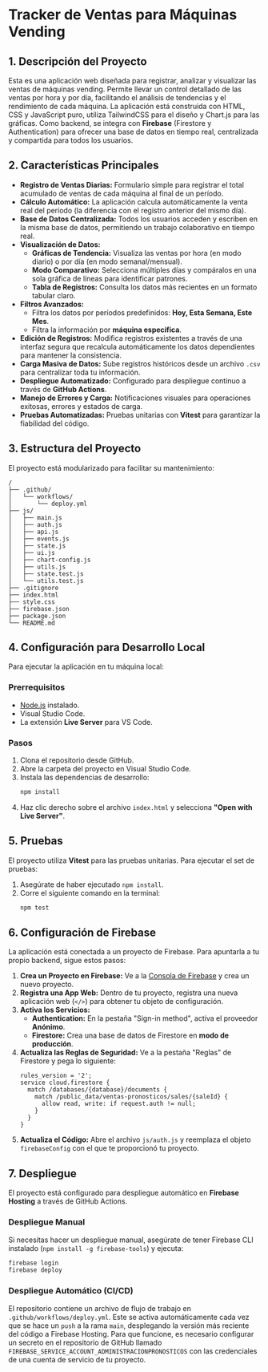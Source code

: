 # Tracker de Ventas para Máquinas Vending

## 1. Descripción del Proyecto

Esta es una aplicación web diseñada para registrar, analizar y visualizar las ventas de máquinas vending. Permite llevar un control detallado de las ventas por hora y por día, facilitando el análisis de tendencias y el rendimiento de cada máquina. La aplicación está construida con HTML, CSS y JavaScript puro, utiliza TailwindCSS para el diseño y Chart.js para las gráficas. Como backend, se integra con **Firebase** (Firestore y Authentication) para ofrecer una base de datos en tiempo real, centralizada y compartida para todos los usuarios.

## 2. Características Principales

* **Registro de Ventas Diarias:** Formulario simple para registrar el total acumulado de ventas de cada máquina al final de un período.
* **Cálculo Automático:** La aplicación calcula automáticamente la venta real del período (la diferencia con el registro anterior del mismo día).
* **Base de Datos Centralizada:** Todos los usuarios acceden y escriben en la misma base de datos, permitiendo un trabajo colaborativo en tiempo real.
* **Visualización de Datos:**
    * **Gráficas de Tendencia:** Visualiza las ventas por hora (en modo diario) o por día (en modo semanal/mensual).
    * **Modo Comparativo:** Selecciona múltiples días y compáralos en una sola gráfica de líneas para identificar patrones.
    * **Tabla de Registros:** Consulta los datos más recientes en un formato tabular claro.
* **Filtros Avanzados:**
    * Filtra los datos por períodos predefinidos: **Hoy, Esta Semana, Este Mes**.
    * Filtra la información por **máquina específica**.
* **Edición de Registros:** Modifica registros existentes a través de una interfaz segura que recalcula automáticamente los datos dependientes para mantener la consistencia.
* **Carga Masiva de Datos:** Sube registros históricos desde un archivo `.csv` para centralizar toda tu información.
* **Despliegue Automatizado:** Configurado para despliegue continuo a través de **GitHub Actions**.
* **Manejo de Errores y Carga:** Notificaciones visuales para operaciones exitosas, errores y estados de carga.
* **Pruebas Automatizadas:** Pruebas unitarias con **Vitest** para garantizar la fiabilidad del código.

## 3. Estructura del Proyecto

El proyecto está modularizado para facilitar su mantenimiento:

```
/
├── .github/
│   └── workflows/
│       └── deploy.yml
├── js/
│   ├── main.js
│   ├── auth.js
│   ├── api.js
│   ├── events.js
│   ├── state.js
│   ├── ui.js
│   ├── chart-config.js
│   ├── utils.js
│   ├── state.test.js
│   └── utils.test.js
├── .gitignore
├── index.html
├── style.css
├── firebase.json
├── package.json
└── README.md
```

## 4. Configuración para Desarrollo Local

Para ejecutar la aplicación en tu máquina local:

### Prerrequisitos

* [Node.js](https://nodejs.org/) instalado.
* Visual Studio Code.
* La extensión **Live Server** para VS Code.

### Pasos

1.  Clona el repositorio desde GitHub.
2.  Abre la carpeta del proyecto en Visual Studio Code.
3.  Instala las dependencias de desarrollo:
    ```bash
    npm install
    ```
4.  Haz clic derecho sobre el archivo `index.html` y selecciona **"Open with Live Server"**.

## 5. Pruebas

El proyecto utiliza **Vitest** para las pruebas unitarias. Para ejecutar el set de pruebas:

1.  Asegúrate de haber ejecutado `npm install`.
2.  Corre el siguiente comando en la terminal:
    ```bash
    npm test
    ```

## 6. Configuración de Firebase

La aplicación está conectada a un proyecto de Firebase. Para apuntarla a tu propio backend, sigue estos pasos:

1.  **Crea un Proyecto en Firebase:** Ve a la [Consola de Firebase](https://console.firebase.google.com/) y crea un nuevo proyecto.
2.  **Registra una App Web:** Dentro de tu proyecto, registra una nueva aplicación web (`</>`) para obtener tu objeto de configuración.
3.  **Activa los Servicios:**
    * **Authentication:** En la pestaña "Sign-in method", activa el proveedor **Anónimo**.
    * **Firestore:** Crea una base de datos de Firestore en **modo de producción**.
4.  **Actualiza las Reglas de Seguridad:** Ve a la pestaña "Reglas" de Firestore y pega lo siguiente:
    ```
    rules_version = '2';
    service cloud.firestore {
      match /databases/{database}/documents {
        match /public_data/ventas-pronosticos/sales/{saleId} {
          allow read, write: if request.auth != null;
        }
      }
    }
    ```
5.  **Actualiza el Código:** Abre el archivo `js/auth.js` y reemplaza el objeto `firebaseConfig` con el que te proporcionó tu proyecto.

## 7. Despliegue

El proyecto está configurado para despliegue automático en **Firebase Hosting** a través de GitHub Actions.

### Despliegue Manual

Si necesitas hacer un despliegue manual, asegúrate de tener Firebase CLI instalado (`npm install -g firebase-tools`) y ejecuta:

```bash
firebase login
firebase deploy
```

### Despliegue Automático (CI/CD)

El repositorio contiene un archivo de flujo de trabajo en `.github/workflows/deploy.yml`. Este se activa automáticamente cada vez que se hace un `push` a la rama `main`, desplegando la versión más reciente del código a Firebase Hosting. Para que funcione, es necesario configurar un secreto en el repositorio de GitHub llamado `FIREBASE_SERVICE_ACCOUNT_ADMINISTRACIONPRONOSTICOS` con las credenciales de una cuenta de servicio de tu proyecto.
